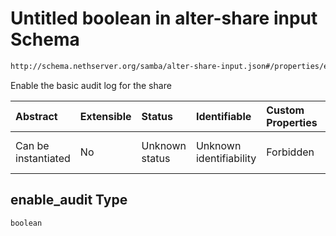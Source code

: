 # Untitled boolean in alter-share input Schema

```txt
http://schema.nethserver.org/samba/alter-share-input.json#/properties/enable_audit
```

Enable the basic audit log for the share

| Abstract            | Extensible | Status         | Identifiable            | Custom Properties | Additional Properties | Access Restrictions | Defined In                                                                      |
| :------------------ | :--------- | :------------- | :---------------------- | :---------------- | :-------------------- | :------------------ | :------------------------------------------------------------------------------ |
| Can be instantiated | No         | Unknown status | Unknown identifiability | Forbidden         | Allowed               | none                | [alter-share-input.json\*](samba/alter-share-input.json "open original schema") |

## enable\_audit Type

`boolean`
